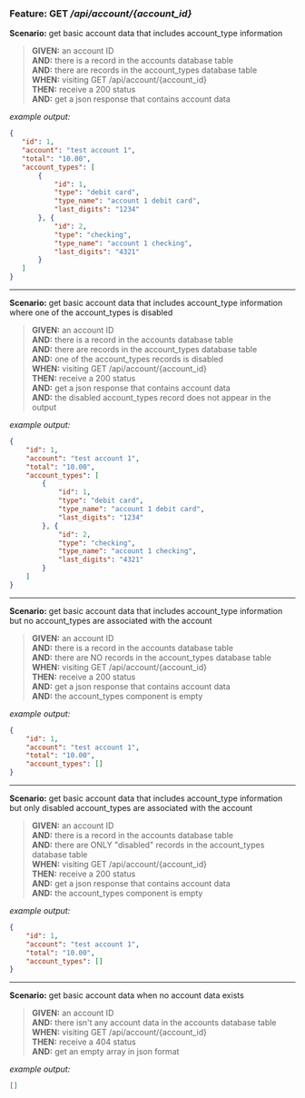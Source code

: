 ### Feature: GET _/api/account/{account_id}_

**Scenario:** get basic account data that includes account_type information
> **GIVEN:** an account ID  
> **AND:** there is a record in the accounts database table  
> **AND:** there are records in the account_types database table  
> **WHEN:** visiting GET /api/account/{account_id}  
> **THEN:** receive a 200 status  
> **AND:** get a json response that contains account data

_example output:_
 ```json
{
    "id": 1,
    "account": "test account 1",
    "total": "10.00",
    "account_types": [
        {
            "id": 1,
            "type": "debit card",
            "type_name": "account 1 debit card",
            "last_digits": "1234"
        }, {
            "id": 2,
            "type": "checking",
            "type_name": "account 1 checking",
            "last_digits": "4321"
        }
    ]
}
```

- - -

**Scenario:** get basic account data that includes account_type information where one of the account_types is disabled
> **GIVEN:** an account ID  
> **AND:** there is a record in the accounts database table  
> **AND:** there are records in the account_types database table  
> **AND:** one of the account_types records is disabled  
> **WHEN:** visiting GET /api/account/{account_id}  
> **THEN:** receive a 200 status  
> **AND:** get a json response that contains account data  
> **AND:** the disabled account_types record does not appear in the output  

_example output:_
```json
{
    "id": 1,
    "account": "test account 1",
    "total": "10.00",
    "account_types": [
        {
            "id": 1,
            "type": "debit card",
            "type_name": "account 1 debit card",
            "last_digits": "1234"
        }, {
            "id": 2,
            "type": "checking",
            "type_name": "account 1 checking",
            "last_digits": "4321"
        }
    ]
}
```

- - -

**Scenario:** get basic account data that includes account_type information but no account_types are associated with the account
> **GIVEN:** an account ID  
> **AND:** there is a record in the accounts database table  
> **AND:** there are NO records in the account_types database table  
> **WHEN:** visiting GET /api/account/{account_id}  
> **THEN:** receive a 200 status  
> **AND:** get a json response that contains account data  
> **AND:** the account_types component is empty  

_example output:_
```json
{
    "id": 1,
    "account": "test account 1",
    "total": "10.00",
    "account_types": []
}
```

- - -

**Scenario:** get basic account data that includes account_type information but only disabled account_types are associated with the account
> **GIVEN:** an account ID  
> **AND:** there is a record in the accounts database table  
> **AND:** there are ONLY "disabled" records in the account_types database table  
> **WHEN:** visiting GET /api/account/{account_id}  
> **THEN:** receive a 200 status  
> **AND:** get a json response that contains account data  
> **AND:** the account_types component is empty  

_example output:_
```json
{
    "id": 1,
    "account": "test account 1",
    "total": "10.00",
    "account_types": []
}
```

- - -

**Scenario:** get basic account data when no account data exists
> **GIVEN:** an account ID  
> **AND:** there isn't any account data in the accounts database table  
> **WHEN:** visiting GET /api/account/{account_id}  
> **THEN:** receive a 404 status  
> **AND:** get an empty array in json format

_example output:_
```json
[]
```